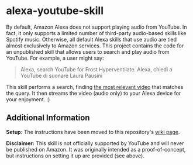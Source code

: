 # alexa-youtube-skill

By default, Amazon Alexa does not support playing audio from YouTube. In fact, it only supports a limited number of third-party audio-based skills like Spotify music. Otherwise, all default Alexa skills that use audio are tied almost exclusively to Amazon services. This project contains the code for an unpublished skill that allows users to search and play audio from YouTube. For example, a user might say:

> Alexa, search YouTube for Frost Hyperventilate.
> Alexa, chiedi a YouTube di suonare Laura Pausini

This skill performs a search, finding [the most relevant video](https://www.youtube.com/watch?v=Ol592sakmZU) that matches the query. It then streams the video (audio only) to your Alexa device for your enjoyment. :)

## Additional Information

__Setup:__ The instructions have been moved to this repository's [wiki page](https://github.com/dmhacker/alexa-youtube-skill/wiki).

__Disclaimer:__ This skill is not officially supported by YouTube and will never be published on Amazon. It was originally intended as a proof-of-concept, but instructions on setting it up are provided (see above).


